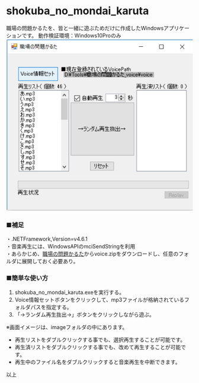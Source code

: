 # shokuba_no_mondai_karuta

職場の問題かるたを、皆と一緒に遊ぶためだけに作成したWindowsアプリケーションです。
動作検証環境：Windows10Proのみ
![](https://github.com/hanamizuki10/shokuba_no_mondai_karuta/blob/master/image/image2_VoidePathSet.PNG?raw=true)

###  ■補足<br/>
・.NETFramework,Version=v4.6.1<br/>
・音楽再生には、WindowsAPIのmciSendStringを利用<br/>
・あらかじめ、[職場の問題かるた](http://gihyo.jp/book/sp/karuta/shokuba)からvoice.zipをダウンロードし、任意のフォルダに展開しておく必要あり。<br/>

###  ■簡単な使い方<br/>
1. shokuba_no_mondai_karuta.exeを実行する。<br/>
2. Voice情報セットボタンをクリックして、mp3ファイルが格納されているフォルダパスを指定する。<br/>
3. 「→ランダム再生抜出→」ボタンをクリックしながら遊ぶ。<br/>

※画面イメージは、imageフォルダの中にあります。<br/>

* 再生リストをダブルクリックする事でも、選択再生することが可能です。<br/>
* 再生済リストをダブルクリックする事でも、改めて再生することが可能です。<br/>
* 再生中のファイル名をダブルクリックすると音楽再生を中断できます。<br/>

以上<br/>
